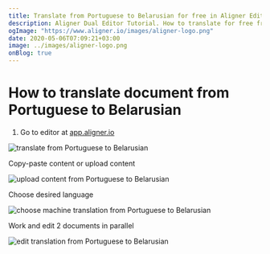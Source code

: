 ```yaml
---
title: Translate from Portuguese to Belarusian for free in Aligner Editor
description: Aligner Dual Editor Tutorial. How to translate for free from Portuguese to Belarusian. Aligner is multilingual document management platform. 
ogImage: "https://www.aligner.io/images/aligner-logo.png"
date: 2020-05-06T07:09:21+03:00
image: ../images/aligner-logo.png
onBlog: true
---
```


# How to translate document from Portuguese to Belarusian

1. Go to editor at [app.aligner.io](https://app.aligner.io "Aligner App web page")

![translate from Portuguese to Belarusian](../aligner-blank-editor.png "translate from Portuguese to Belarusian")

Copy-paste content or upload content

![upload content from Portuguese to Belarusian](../aligner-uploaded-document.png "upload content from Portuguese to Belarusian")

Choose desired language

![choose machine translation from Portuguese to Belarusian](../aligner-language-dropdown.png "choose machine translation from Portuguese to Belarusian")

Work and edit 2 documents in parallel

![edit translation from Portuguese to Belarusian](../aligner-double-sitded-editor.png "edit translation from Portuguese to Belarusian")

